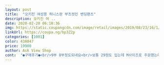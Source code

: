 ```yaml
---
layout: post 
title:  "오키진 여성용 허니스판 부츠컷인 밴딩팬츠" 
description: 오키진 여 ..
date: 2020-02-20 06:10:36 
img: https://static.coupangcdn.com/image/retail/images/2019/08/23/16/1/8368c3d5-d928-433c-8679-a3ca903d9947.jpg 
linkUrl: https://coupa.ng/bp3Z2p 
categories: [1001] 
color: 43A047 
price: 19900 
author: Ask View Shop 
cont:  "●구매후기●<br/>9부 8부정도되네요<br/>보통 29정도 입는데 M사이즈로 주문했는데 작으면 어쩌나 했지만 괜한걱정이었네요~  스판끼 짱이고 넘마음에 들어요~<br/>아주완전 편해요 스판이 장난아니네요<br/>키 체중 이것만 올리는거 하지마세요 전 키158에 체중55킬로 나갑니다 왜m구입 했는지 다른후기 보시면 알거예요~ 네 전 운동마니아구요 체지방보다 근육량이 많아서 체중이 보기와 다르게 많이 나갑니다.<br/>.<br/> 다른건 전부 스몰 입는대 후기글이 다들 마른분 아닌분들은 타이트하다 하시는 분들 많으신거 같아서 m구입했구요 덕분에 그냥바지댔구용 스판기 전혀 모르겠습니다 붙질않아서 기장도 발목 딱 오네요 참고들하세요<br/>키가 작은편인데도  짧아요<br/>편해서 계속 입게 되요<br/>허리도 허벅지도 스몰살걸 후회무지함ㅋ 제발 후기올리실때<br/>후기보고 싸이즈 m샀어요 커요 ㅋㅋ<br/>" 
---
```

